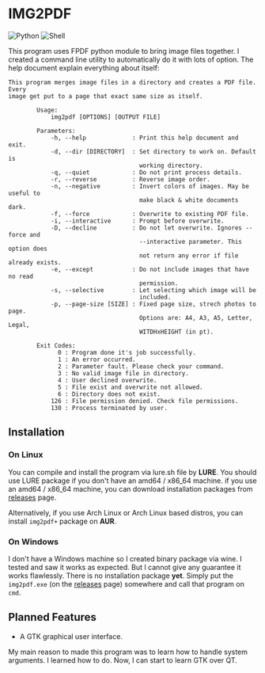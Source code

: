 # IMG2PDF

![Python](https://shields.io/badge/Python-App-3776AB?logo=python&logoColor=white&style=for-the-badge)
![Shell](https://shields.io/badge/Terminal-Tool-A42E2B?logo=gnubash&logoColor=white&style=for-the-badge)

This program uses FPDF python module to bring image files together. I created a
command line utility to automatically do it with lots of option. The help
document explain everything about itself:

```
This program merges image files in a directory and creates a PDF file. Every
image get put to a page that exact same size as itself.

        Usage:
            img2pdf [OPTIONS] [OUTPUT FILE]

        Parameters:
            -h, --help             : Print this help document and exit.
            -d, --dir [DIRECTORY]  : Set directory to work on. Default is
                                     working directory.
            -q, --quiet            : Do not print process details.
            -r, --reverse          : Reverse image order.
            -n, --negative         : Invert colors of images. May be useful to
                                     make black & white documents dark.
            -f, --force            : Overwrite to existing PDF file.
            -i, --interactive      : Prompt before overwrite.
            -D, --decline          : Do not let overwrite. Ignores --force and
                                     --interactive parameter. This option does
                                     not return any error if file already exists.
            -e, --except           : Do not include images that have no read
                                     permission.
            -s, --selective        : Let selecting which image will be
                                     included.
            -p, --page-size [SIZE] : Fixed page size, strech photos to page.
                                     Options are: A4, A3, A5, Letter, Legal,
                                     WITDHxHEIGHT (in pt).

        Exit Codes:
              0 : Program done it's job successfully.
              1 : An error occurred.
              2 : Parameter fault. Please check your command.
              3 : No valid image file in directory.
              4 : User declined overwrite.
              5 : File exist and overwrite not allowed.
              6 : Directory does not exist.
            126 : File permission denied. Check file permissions.
            130 : Process terminated by user.
```

## Installation

### On Linux

You can compile and install the program via lure.sh file by **LURE**. You should
use LURE package if you don't have an amd64 / x86_64 machine. if you use an
amd64 / x86_64 machine, you can download installation packages from
[releases](https://github.com/Elagoht/img2pdf/releases) page.

Alternatively, if you use Arch Linux or Arch Linux based distros, you can
install `img2pdf+` package on **AUR**.

### On Windows

I don't have a Windows machine so I created binary package via wine. I tested
and saw it works as expected. But I cannot give any guarantee it works
flawlessly. There is no installation package **yet**. Simply put the
`img2pdf.exe` (on the [releases](https://github.com/Elagoht/img2pdf/releases)
page) somewhere and call that program on `cmd`.

## Planned Features

* A GTK graphical user interface.

My main reason to made this program was to learn how to handle system arguments. I
learned how to do. Now, I can start to learn GTK over QT.

